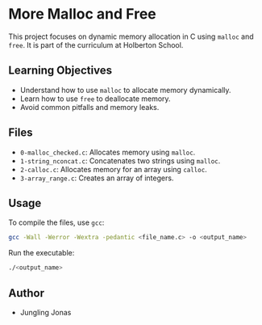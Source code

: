 # More Malloc and Free

This project focuses on dynamic memory allocation in C using `malloc` and `free`. It is part of the curriculum at Holberton School.

## Learning Objectives

- Understand how to use `malloc` to allocate memory dynamically.
- Learn how to use `free` to deallocate memory.
- Avoid common pitfalls and memory leaks.

## Files

- `0-malloc_checked.c`: Allocates memory using `malloc`.
- `1-string_nconcat.c`: Concatenates two strings using `malloc`.
- `2-calloc.c`: Allocates memory for an array using `calloc`.
- `3-array_range.c`: Creates an array of integers.

## Usage

To compile the files, use `gcc`:

```sh
gcc -Wall -Werror -Wextra -pedantic <file_name.c> -o <output_name>
```

Run the executable:

```sh
./<output_name>
```

## Author

- Jungling Jonas

